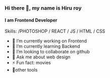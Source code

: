 ### Hi there 👋, my name is Hiru roy
#### I am Frontend Developer

Skills: /PHOTOSHOP / REACT / JS / HTML / CSS

- 🔭 I’m currently working on Frontend 
- 🌱 I’m currently learning Backend 
- 👯 I’m looking to collaborate on github 
- 💬 Ask me about web design 
- ⚡ Fun fact: movies
-  🧩other tools






